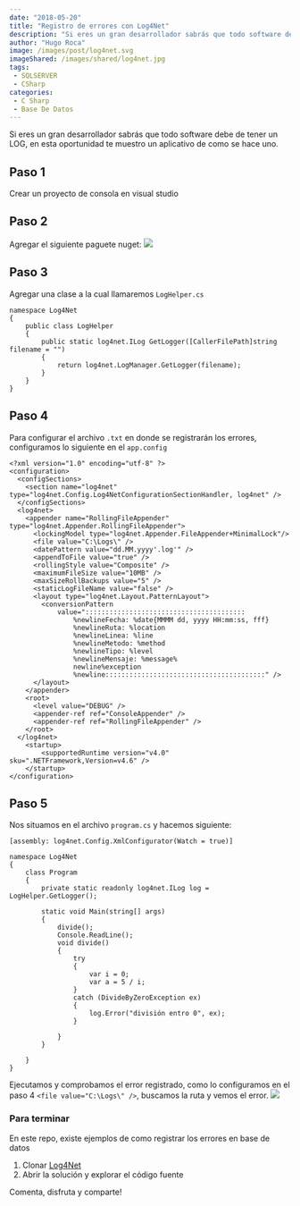 ```yaml
---
date: "2018-05-20"
title: "Registro de errores con Log4Net"
description: "Si eres un gran desarrollador sabrás que todo software debe de tener un LOG, en esta oportunidad te muestro un aplicativo de como se hace uno."
author: "Hugo Roca"
image: /images/post/log4net.svg
imageShared: /images/shared/log4net.jpg
tags:
 - SQLSERVER
 - CSharp
categories:
 - C Sharp
 - Base De Datos
---
```


Si eres un gran desarrollador sabrás que todo software debe de tener un LOG, en esta oportunidad te muestro un aplicativo de como se hace uno.


## Paso 1
Crear un proyecto de consola en visual studio

## Paso 2
Agregar el siguiente paguete nuget:
![](https://image.ibb.co/bNiXep/1.png)

## Paso 3
Agregar una clase a la cual llamaremos ```LogHelper.cs```
```
namespace Log4Net
{
    public class LogHelper
    {
        public static log4net.ILog GetLogger([CallerFilePath]string filename = "")
        {
            return log4net.LogManager.GetLogger(filename);
        }
    }
}
```

## Paso 4
Para configurar el archivo ```.txt``` en donde se registrarán los errores, configuramos lo siguiente en el ```app.config```
```
<?xml version="1.0" encoding="utf-8" ?>
<configuration>
  <configSections>
    <section name="log4net" type="log4net.Config.Log4NetConfigurationSectionHandler, log4net" />
  </configSections>
  <log4net>
    <appender name="RollingFileAppender" type="log4net.Appender.RollingFileAppender">
      <lockingModel type="log4net.Appender.FileAppender+MinimalLock"/>
      <file value="C:\Logs\" />
      <datePattern value="dd.MM.yyyy'.log'" />
      <appendToFile value="true" />
      <rollingStyle value="Composite" />
      <maximumFileSize value="10MB" />
      <maxSizeRollBackups value="5" />
      <staticLogFileName value="false" />
      <layout type="log4net.Layout.PatternLayout">
        <conversionPattern 
            value="::::::::::::::::::::::::::::::::::::::::
                %newlineFecha: %date{MMMM dd, yyyy HH:mm:ss, fff} 
                %newlineRuta: %location 
                %newlineLinea: %line 
                %newlineMetodo: %method 
                %newlineTipo: %level 
                %newlineMensaje: %message%
                newline%exception
                %newline::::::::::::::::::::::::::::::::::::::::" />
      </layout>
    </appender>
    <root>
      <level value="DEBUG" />
      <appender-ref ref="ConsoleAppender" />
      <appender-ref ref="RollingFileAppender" />
    </root>
  </log4net>
    <startup> 
        <supportedRuntime version="v4.0" sku=".NETFramework,Version=v4.6" />
    </startup>
</configuration>
```

## Paso 5
Nos situamos en el archivo ```program.cs``` y hacemos siguiente:
```
[assembly: log4net.Config.XmlConfigurator(Watch = true)]

namespace Log4Net
{
    class Program
    {
        private static readonly log4net.ILog log = LogHelper.GetLogger();

        static void Main(string[] args)
        {
            divide();
            Console.ReadLine();
            void divide()
            {
                try
                {
                    var i = 0;
                    var a = 5 / i;
                }
                catch (DivideByZeroException ex)
                {
                    log.Error("división entro 0", ex);
                }

            }
        }

    }
}
```

Ejecutamos y comprobamos el error registrado, como lo configuramos en el paso 4 ```<file value="C:\Logs\" />```, buscamos la ruta y vemos el error.
![](https://image.ibb.co/itOes9/2.png)

### Para terminar
En este repo, existe ejemplos de como registrar los errores en base de datos

1. Clonar [Log4Net](https://github.com/PORTAFOLIO-PROYECTOS/LOG4NET_PRINCIPIANTE_A_FIN)
2. Abrir la solución y explorar el código fuente

Comenta, disfruta y comparte! 